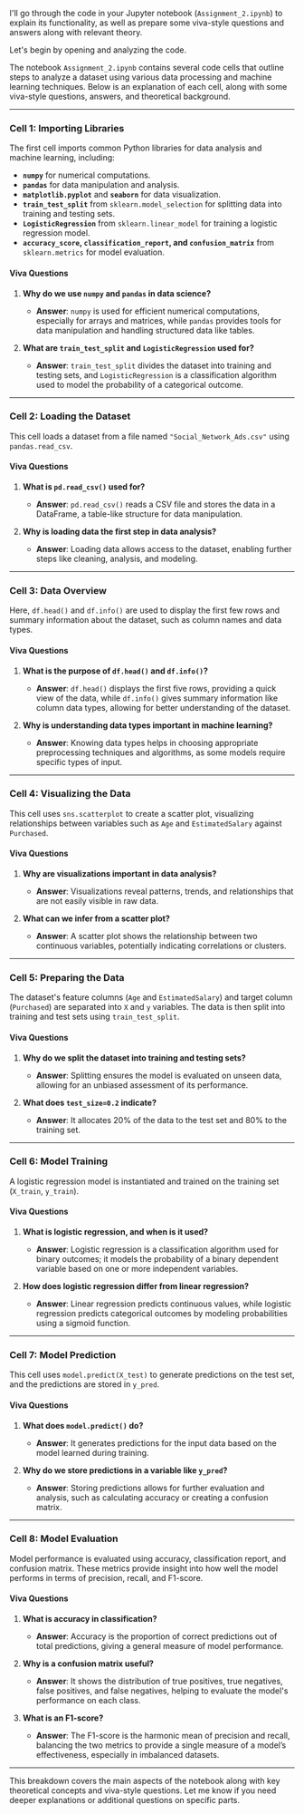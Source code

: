 I'll go through the code in your Jupyter notebook (`Assignment_2.ipynb`) to explain its functionality, as well as prepare some viva-style questions and answers along with relevant theory. 

Let's begin by opening and analyzing the code.

The notebook `Assignment_2.ipynb` contains several code cells that outline steps to analyze a dataset using various data processing and machine learning techniques. Below is an explanation of each cell, along with some viva-style questions, answers, and theoretical background.

---

### Cell 1: Importing Libraries
The first cell imports common Python libraries for data analysis and machine learning, including:
- **`numpy`** for numerical computations.
- **`pandas`** for data manipulation and analysis.
- **`matplotlib.pyplot`** and **`seaborn`** for data visualization.
- **`train_test_split`** from `sklearn.model_selection` for splitting data into training and testing sets.
- **`LogisticRegression`** from `sklearn.linear_model` for training a logistic regression model.
- **`accuracy_score`, `classification_report`, and `confusion_matrix`** from `sklearn.metrics` for model evaluation.

#### Viva Questions
1. **Why do we use `numpy` and `pandas` in data science?**
   - **Answer**: `numpy` is used for efficient numerical computations, especially for arrays and matrices, while `pandas` provides tools for data manipulation and handling structured data like tables.

2. **What are `train_test_split` and `LogisticRegression` used for?**
   - **Answer**: `train_test_split` divides the dataset into training and testing sets, and `LogisticRegression` is a classification algorithm used to model the probability of a categorical outcome.

---

### Cell 2: Loading the Dataset
This cell loads a dataset from a file named `"Social_Network_Ads.csv"` using `pandas.read_csv`.

#### Viva Questions
1. **What is `pd.read_csv()` used for?**
   - **Answer**: `pd.read_csv()` reads a CSV file and stores the data in a DataFrame, a table-like structure for data manipulation.

2. **Why is loading data the first step in data analysis?**
   - **Answer**: Loading data allows access to the dataset, enabling further steps like cleaning, analysis, and modeling.

---

### Cell 3: Data Overview
Here, `df.head()` and `df.info()` are used to display the first few rows and summary information about the dataset, such as column names and data types.

#### Viva Questions
1. **What is the purpose of `df.head()` and `df.info()`?**
   - **Answer**: `df.head()` displays the first five rows, providing a quick view of the data, while `df.info()` gives summary information like column data types, allowing for better understanding of the dataset.

2. **Why is understanding data types important in machine learning?**
   - **Answer**: Knowing data types helps in choosing appropriate preprocessing techniques and algorithms, as some models require specific types of input.

---

### Cell 4: Visualizing the Data
This cell uses `sns.scatterplot` to create a scatter plot, visualizing relationships between variables such as `Age` and `EstimatedSalary` against `Purchased`.

#### Viva Questions
1. **Why are visualizations important in data analysis?**
   - **Answer**: Visualizations reveal patterns, trends, and relationships that are not easily visible in raw data.

2. **What can we infer from a scatter plot?**
   - **Answer**: A scatter plot shows the relationship between two continuous variables, potentially indicating correlations or clusters.

---

### Cell 5: Preparing the Data
The dataset's feature columns (`Age` and `EstimatedSalary`) and target column (`Purchased`) are separated into `X` and `y` variables. The data is then split into training and test sets using `train_test_split`.

#### Viva Questions
1. **Why do we split the dataset into training and testing sets?**
   - **Answer**: Splitting ensures the model is evaluated on unseen data, allowing for an unbiased assessment of its performance.

2. **What does `test_size=0.2` indicate?**
   - **Answer**: It allocates 20% of the data to the test set and 80% to the training set.

---

### Cell 6: Model Training
A logistic regression model is instantiated and trained on the training set (`X_train`, `y_train`).

#### Viva Questions
1. **What is logistic regression, and when is it used?**
   - **Answer**: Logistic regression is a classification algorithm used for binary outcomes; it models the probability of a binary dependent variable based on one or more independent variables.

2. **How does logistic regression differ from linear regression?**
   - **Answer**: Linear regression predicts continuous values, while logistic regression predicts categorical outcomes by modeling probabilities using a sigmoid function.

---

### Cell 7: Model Prediction
This cell uses `model.predict(X_test)` to generate predictions on the test set, and the predictions are stored in `y_pred`.

#### Viva Questions
1. **What does `model.predict()` do?**
   - **Answer**: It generates predictions for the input data based on the model learned during training.

2. **Why do we store predictions in a variable like `y_pred`?**
   - **Answer**: Storing predictions allows for further evaluation and analysis, such as calculating accuracy or creating a confusion matrix.

---

### Cell 8: Model Evaluation
Model performance is evaluated using accuracy, classification report, and confusion matrix. These metrics provide insight into how well the model performs in terms of precision, recall, and F1-score.

#### Viva Questions
1. **What is accuracy in classification?**
   - **Answer**: Accuracy is the proportion of correct predictions out of total predictions, giving a general measure of model performance.

2. **Why is a confusion matrix useful?**
   - **Answer**: It shows the distribution of true positives, true negatives, false positives, and false negatives, helping to evaluate the model's performance on each class.

3. **What is an F1-score?**
   - **Answer**: The F1-score is the harmonic mean of precision and recall, balancing the two metrics to provide a single measure of a model’s effectiveness, especially in imbalanced datasets.

---

This breakdown covers the main aspects of the notebook along with key theoretical concepts and viva-style questions. Let me know if you need deeper explanations or additional questions on specific parts.
